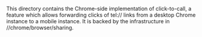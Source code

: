 This directory contains the Chrome-side implementation of click-to-call, a
feature which allows forwarding clicks of tel:// links from a desktop Chrome
instance to a mobile instance. It is backed by the infrastructure in
//chrome/browser/sharing.
